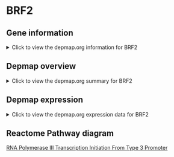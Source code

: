 <h1>BRF2</h1>

<h2>Gene information</h2>
<details>
  <summary>Click to view the depmap.org information for BRF2</summary>
  <iframe src="https://depmap.org/portal/gene/BRF2?tab=about" style="border:none;width:100%;height:800px"></iframe>
</details>

<h2>Depmap overview</h2>
<details>
  <summary>Click to view the depmap.org summary for BRF2</summary>
  <iframe src="https://depmap.org/portal/gene/BRF2?tab=overview" style="border:none;width:100%;height:800px"></iframe>
</details>

<h2>Depmap expression</h2>
<details>
  <summary>Click to view the depmap.org expression data for BRF2</summary>
  <iframe src="https://depmap.org/portal/gene/BRF2?tab=characterization" style="border:none;width:100%;height:800px"></iframe>
</details>



<h2>Reactome Pathway diagram</h2>
<a href="https://reactome.org/PathwayBrowser/#/R-HSA-76071" target="_BLANK">RNA Polymerase III Transcription Initiation From Type 3 Promoter</a>



